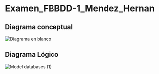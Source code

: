 # Examen_FBBDD-1_Mendez_Hernan
## Diagrama conceptual
![Diagrama en blanco](https://github.com/HernanMA/Examen_FBBDD-1_Mendez_Hernan/assets/156428836/495426e4-ed16-4258-a71c-97961e787fe8)
## Diagrama Lógico
![Model databases (1)](https://github.com/HernanMA/Examen_FBBDD-1_Mendez_Hernan/assets/156428836/0fd87aed-8e27-46d0-973f-ec60dd838ae3)
